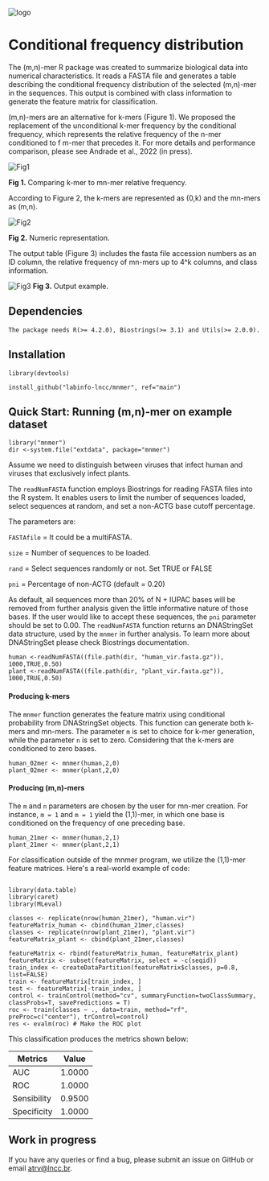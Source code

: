 
![logo](https://user-images.githubusercontent.com/57667417/191082345-57fed066-37e9-4a8a-a65a-c9562d0625a4.png)

# Conditional frequency distribution

The (m,n)-mer R package was created to summarize biological data into numerical characteristics. It reads a FASTA file and generates a table describing the conditional frequency distribution of the selected (m,n)-mer in the sequences. This output is combined with class information to generate the feature matrix for classification.

(m,n)-mers are an alternative for k-mers (Figure 1). We proposed the replacement of the unconditional k-mer frequency by the conditional frequency, which represents the relative frequency of the n-mer conditioned to f m-mer that precedes it. For more details and performance comparison, please see Andrade et al., 2022 (in press).

![Fig1](https://user-images.githubusercontent.com/57667417/191081859-0b0ae464-f257-4c82-9dea-8d4629605357.png)


**Fig 1.** Comparing k-mer to mn-mer relative frequency.

According to Figure 2, the k-mers are represented as (0,k) and the mn-mers as (m,n).

![Fig2](https://user-images.githubusercontent.com/57667417/193356992-faa03a21-fb0a-48cc-b3fb-975021060b79.png)

**Fig 2.** Numeric representation.

The output table (Figure 3) includes the fasta file accession numbers as an ID column, the relative frequency of mn-mers up to 4^k columns, and class information. 

![Fig3](https://user-images.githubusercontent.com/57667417/191082016-b6835c4c-c115-498d-a2d1-c7d93ec20fe5.png)
**Fig 3.** Output example.


## Dependencies

```
The package needs R(>= 4.2.0), Biostrings(>= 3.1) and Utils(>= 2.0.0).
```

## Installation

```
library(devtools)

install_github("labinfo-lncc/mnmer", ref="main")
```


## Quick Start: Running (m,n)-mer on example dataset

```
library("mnmer")
dir <-system.file("extdata", package="mnmer")
```

Assume we need to distinguish between viruses that infect human and viruses that exclusively infect plants. 

The ```readNumFASTA``` function employs Biostrings for reading FASTA files into the R system. It enables users to limit the number of sequences loaded, select sequences at random, and set a non-ACTG base cutoff percentage.

The parameters are:

```FASTAfile``` = It could be a multiFASTA. 

```size``` = Number of sequences to be loaded. 

```rand``` = Select sequences randomly or not. Set TRUE or FALSE

```pni``` = Percentage of non-ACTG (default = 0.20)

As default, all sequences more than 20% of N + IUPAC bases will be removed from further analysis given the little informative nature of those bases. If the user would like to accept these sequences, the ```pni``` parameter should be set to 0.00. The ```readNumFASTA``` function returns an DNAStringSet data structure, used by the ```mnmer``` in further analysis. To learn more about DNAStringSet please check Biostrings documentation. 

```
human <-readNumFASTA((file.path(dir, "human_vir.fasta.gz")), 1000,TRUE,0.50)
plant <-readNumFASTA((file.path(dir, "plant_vir.fasta.gz")), 1000,TRUE,0.50)
```

#### Producing k-mers

The ```mnmer``` function generates the feature matrix using conditional probability from DNAStringSet objects. 
This function can generate both k-mers and mn-mers.
The parameter ```m``` is set to choice for k-mer generation, while the parameter ```n``` is set to zero. Considering that the k-mers are conditioned to zero bases.

```
human_02mer <- mnmer(human,2,0)
plant_02mer <- mnmer(plant,2,0)
```

#### Producing (m,n)-mers 

The ```m``` and ```n``` parameters are chosen by the user for mn-mer creation. For instance, ```m = 1``` and ```m = 1``` yield the (1,1)-mer, in which one base is conditioned on the frequency of one preceding base.

```
human_21mer <- mnmer(human,2,1)
plant_21mer <- mnmer(plant,2,1)
```

For classification outside of the mnmer program, we utilize the (1,1)-mer feature matrices. Here's a real-world example of code:

```

library(data.table)
library(caret)
library(MLeval)

classes <- replicate(nrow(human_21mer), "human.vir")
featureMatrix_human <- cbind(human_21mer,classes)
classes <- replicate(nrow(plant_21mer), "plant.vir")
featureMatrix_plant <- cbind(plant_21mer,classes)

featureMatrix <- rbind(featureMatrix_human, featureMatrix_plant)
featureMatrix <- subset(featureMatrix, select = -c(seqid))
train_index <- createDataPartition(featureMatrix$classes, p=0.8, list=FALSE)
train <- featureMatrix[train_index, ]
test <- featureMatrix[-train_index, ]
control <- trainControl(method="cv", summaryFunction=twoClassSummary, classProbs=T, savePredictions = T)
roc <- train(classes ~ ., data=train, method="rf", preProc=c("center"), trControl=control)
res <- evalm(roc) # Make the ROC plot
```

This classification produces the metrics shown below:


Metrics | Value
--- | ---
AUC | 1.0000
ROC | 1.0000
Sensibility | 0.9500
Specificity | 1.0000

## Work in progress

If you have any queries or find a bug, please submit an issue on GitHub or email atrv@lncc.br.

